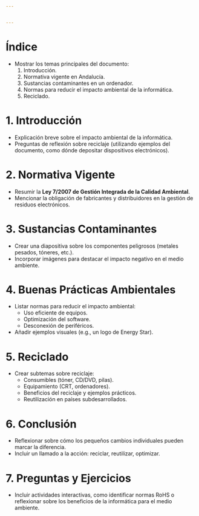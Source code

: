 ```yaml
---


---
```


<h1 id="índice"><strong>Índice</strong></h1>
<ul>
<li>Mostrar los temas principales del documento:
<ol>
<li>Introducción.</li>
<li>Normativa vigente en Andalucía.</li>
<li>Sustancias contaminantes en un ordenador.</li>
<li>Normas para reducir el impacto ambiental de la informática.</li>
<li>Reciclado.</li>
</ol>
</li>
</ul>
<h1 id="introducción"><strong>1. Introducción</strong></h1>
<ul>
<li>Explicación breve sobre el impacto ambiental de la informática.</li>
<li>Preguntas de reflexión sobre reciclaje (utilizando ejemplos del documento, como dónde depositar dispositivos electrónicos).</li>
</ul>
<h1 id="normativa-vigente"><strong>2. Normativa Vigente</strong></h1>
<ul>
<li>Resumir la <strong>Ley 7/2007 de Gestión Integrada de la Calidad Ambiental</strong>.</li>
<li>Mencionar la obligación de fabricantes y distribuidores en la gestión de residuos electrónicos.</li>
</ul>
<h1 id="sustancias-contaminantes"><strong>3. Sustancias Contaminantes</strong></h1>
<ul>
<li>Crear una diapositiva sobre los componentes peligrosos (metales pesados, tóneres, etc.).</li>
<li>Incorporar imágenes para destacar el impacto negativo en el medio ambiente.</li>
</ul>
<h1 id="buenas-prácticas-ambientales"><strong>4. Buenas Prácticas Ambientales</strong></h1>
<ul>
<li>Listar normas para reducir el impacto ambiental:
<ul>
<li>Uso eficiente de equipos.</li>
<li>Optimización del software.</li>
<li>Desconexión de periféricos.</li>
</ul>
</li>
<li>Añadir ejemplos visuales (e.g., un logo de Energy Star).</li>
</ul>
<h1 id="reciclado"><strong>5.  Reciclado</strong></h1>
<ul>
<li>Crear subtemas sobre reciclaje:
<ul>
<li>Consumibles (tóner, CD/DVD, pilas).</li>
<li>Equipamiento (CRT, ordenadores).</li>
<li>Beneficios del reciclaje y ejemplos prácticos.</li>
<li>Reutilización en países subdesarrollados.</li>
</ul>
</li>
</ul>
<h1 id="conclusión"><strong>6. Conclusión</strong></h1>
<ul>
<li>Reflexionar sobre cómo los pequeños cambios individuales pueden marcar la diferencia.</li>
<li>Incluir un llamado a la acción: reciclar, reutilizar, optimizar.</li>
</ul>
<h1 id="preguntas-y-ejercicios"><strong>7. Preguntas y Ejercicios</strong></h1>
<ul>
<li>Incluir actividades interactivas, como identificar normas RoHS o reflexionar sobre los beneficios de la informática para el medio ambiente.</li>
</ul>

